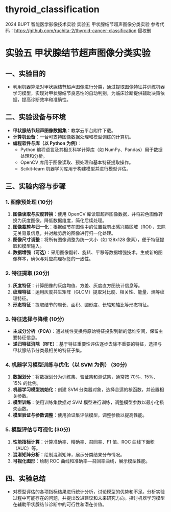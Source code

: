 # thyroid_classification
2024 BUPT 智能医学影像技术实验 实验五 甲状腺结节超声图像分类实验
参考代码：https://github.com/ruchita-2/thyroid-cancer-classification 侵权删
# 实验五 甲状腺结节超声图像分类实验

## 一、实验目的
- 利用机器算法对甲状腺结节超声图像进行分类，通过提取图像特征并训练机器学习模型，实现对甲状腺结节良恶性的自动判别，为临床诊断提供辅助决策依据，提高诊断效率和准确性。

## 二、实验设备与环境
- **甲状腺结节超声图像数据集**：教学云平台附件下载。
- **计算机设备**：一台可支持图像数据处理和模型训练的计算机。
- **编程软件与库（以 Python 为例）**：
  - Python 编程语言及其相关科学计算库（如 NumPy、Pandas）用于数据处理和分析。
  - OpenCV 库用于图像读取、预处理和基本特征提取操作。
  - Scikit-learn 机器学习库用于构建模型并进行模型评估。

## 三、实验内容与步骤

### 1. 图像预处理 (10分)
1. **图像读取与灰度转换**：使用 OpenCV 库读取超声图像数据，并将彩色图像转换为灰度图像，降低数据维度，简化后续处理。
2. **图像裁剪与归一化**：根据结节在图像中的位置裁剪出感兴趣区域（ROI），去除无关背景信息，并对裁剪后的图像进行归一化处理。
3. **图像尺寸调整**：将所有图像调整为统一大小（如 128x128 像素），便于特征提取和模型输入。
4. **数据增强（可选）**：采用图像翻转、旋转、平移等数据增强技术，生成新的图像样本，确保与对应病理标签的一致性。

### 2. 特征提取 (20分)
1. **灰度特征**：计算图像的灰度均值、方差、灰度直方图统计信息等。
2. **纹理特征**：运用灰度共生矩阵（GLCM）提取对比度、相关性、能量、熵等纹理特征。
3. **形态特征**：提取结节的周长、面积、圆形度、长轴短轴比等形态特征。

### 3. 特征选择与降维 (10分)
- **主成分分析（PCA）**：通过线性变换将原始特征投影到新的低维空间，保留主要特征信息。
- **递归特征消除（RFE）**：基于特征重要性评估逐步去除不重要的特征，选择与甲状腺结节分类最相关的特征子集。

### 4. 机器学习模型训练与优化（以 SVM 为例） (30分)
1. **数据划分**：将数据划分为训练集、验证集和测试集，通常按 70%、15%、15% 的比例。
2. **机器学习模型初始化**：创建 SVM 分类器对象，选择合适的核函数，并设置相关参数。
3. **模型训练**：使用训练集数据对 SVM 模型进行训练，调整模型参数以最小化损失函数。
4. **模型验证与参数调整**：使用验证集评估模型，调整参数以提高性能。

### 5. 模型评估与可视化 (30分)
1. **性能指标计算**：计算准确率、精确率、召回率、F1 值、ROC 曲线下面积（AUC）等。
2. **混淆矩阵分析**：绘制混淆矩阵，展示分类结果分布情况。
3. **可视化图形**：绘制 ROC 曲线和准确率—召回率曲线，展示模型性能。

## 四、实验总结
- 对模型评估的各项指标结果进行统计分析，讨论模型的优势和不足。分析实验过程中可能存在的问题，并提出改进建议和未来研究方向。探讨机器学习模型在辅助甲状腺结节诊断中的可行性和潜在价值。
